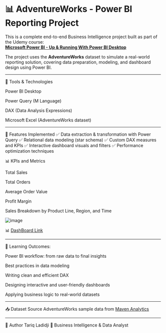 # 📊 AdventureWorks - Power BI Reporting Project

This is a complete end-to-end Business Intelligence project built as part of the Udemy course:  
**[Microsoft Power BI - Up & Running With Power BI Desktop](https://www.udemy.com/course/microsoft-power-bi-up-running-with-power-bi-desktop/?couponCode=ST4MT20725G1)**

The project uses the **AdventureWorks** dataset to simulate a real-world reporting solution, covering data preparation, modeling, and dashboard design using Power BI.

---

🔧 Tools & Technologies

Power BI Desktop

Power Query (M Language)

DAX (Data Analysis Expressions)

Microsoft Excel (AdventureWorks dataset)

---
🚀 Features Implemented
✅ Data extraction & transformation with Power Query
✅ Relational data modeling (star schema)
✅ Custom DAX measures and KPIs
✅ Interactive dashboard visuals and filters
✅ Performance optimization techniques

📊 KPIs and Metrics

Total Sales

Total Orders

Average Order Value

Profit Margin

Sales Breakdown by Product Line, Region, and Time

![image](https://github.com/user-attachments/assets/460f6edd-a30a-4ff9-a97f-1abe2e37e8ea)

📊  [DashBoard Link](https://app.powerbi.com/view?r=eyJrIjoiNTM5ZDE3ZDAtMjk0MC00MjA5LTkyNDQtNGMwNGJiY2NkNGQzIiwidCI6ImM3OTkwYjAwLTgwNWUtNGU0OS1hZTg3LWVmY2Q2ZjBhMTc4OCJ9)

---


🎯 Learning Outcomes:

Power BI workflow: from raw data to final insights

Best practices in data modeling

Writing clean and efficient DAX

Designing interactive and user-friendly dashboards

Applying business logic to real-world datasets

---

📥 Dataset Source
AdventureWorks sample data from  [Maven Analytics](https://www.udemy.com/course/microsoft-power-bi-up-running-with-power-bi-desktop/?couponCode=ST4MT20725G1)

---

📌 Author
Tariq Ladidji
💼 Business Intelligence & Data Analyst

